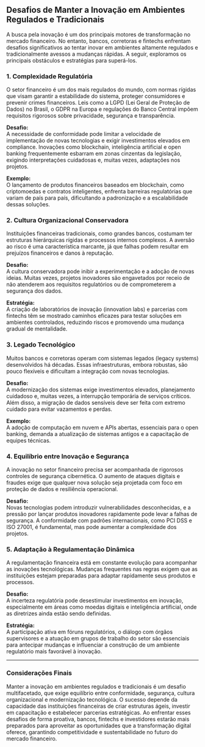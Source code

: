 ## Desafios de Manter a Inovação em Ambientes Regulados e Tradicionais

A busca pela inovação é um dos principais motores de transformação no mercado financeiro. No entanto, bancos, corretoras e fintechs enfrentam desafios significativos ao tentar inovar em ambientes altamente regulados e tradicionalmente avessos a mudanças rápidas. A seguir, exploramos os principais obstáculos e estratégias para superá-los.

### 1. Complexidade Regulatória

O setor financeiro é um dos mais regulados do mundo, com normas rígidas que visam garantir a estabilidade do sistema, proteger consumidores e prevenir crimes financeiros. Leis como a LGPD (Lei Geral de Proteção de Dados) no Brasil, o GDPR na Europa e regulações do Banco Central impõem requisitos rigorosos sobre privacidade, segurança e transparência.

**Desafio:**  
A necessidade de conformidade pode limitar a velocidade de implementação de novas tecnologias e exigir investimentos elevados em compliance. Inovações como blockchain, inteligência artificial e open banking frequentemente esbarram em zonas cinzentas da legislação, exigindo interpretações cuidadosas e, muitas vezes, adaptações nos projetos.

**Exemplo:**  
O lançamento de produtos financeiros baseados em blockchain, como criptomoedas e contratos inteligentes, enfrenta barreiras regulatórias que variam de país para país, dificultando a padronização e a escalabilidade dessas soluções.

### 2. Cultura Organizacional Conservadora

Instituições financeiras tradicionais, como grandes bancos, costumam ter estruturas hierárquicas rígidas e processos internos complexos. A aversão ao risco é uma característica marcante, já que falhas podem resultar em prejuízos financeiros e danos à reputação.

**Desafio:**  
A cultura conservadora pode inibir a experimentação e a adoção de novas ideias. Muitas vezes, projetos inovadores são engavetados por receio de não atenderem aos requisitos regulatórios ou de comprometerem a segurança dos dados.

**Estratégia:**  
A criação de laboratórios de inovação (innovation labs) e parcerias com fintechs têm se mostrado caminhos eficazes para testar soluções em ambientes controlados, reduzindo riscos e promovendo uma mudança gradual de mentalidade.

### 3. Legado Tecnológico

Muitos bancos e corretoras operam com sistemas legados (legacy systems) desenvolvidos há décadas. Essas infraestruturas, embora robustas, são pouco flexíveis e dificultam a integração com novas tecnologias.

**Desafio:**  
A modernização dos sistemas exige investimentos elevados, planejamento cuidadoso e, muitas vezes, a interrupção temporária de serviços críticos. Além disso, a migração de dados sensíveis deve ser feita com extremo cuidado para evitar vazamentos e perdas.

**Exemplo:**  
A adoção de computação em nuvem e APIs abertas, essenciais para o open banking, demanda a atualização de sistemas antigos e a capacitação de equipes técnicas.

### 4. Equilíbrio entre Inovação e Segurança

A inovação no setor financeiro precisa ser acompanhada de rigorosos controles de segurança cibernética. O aumento de ataques digitais e fraudes exige que qualquer nova solução seja projetada com foco em proteção de dados e resiliência operacional.

**Desafio:**  
Novas tecnologias podem introduzir vulnerabilidades desconhecidas, e a pressão por lançar produtos inovadores rapidamente pode levar a falhas de segurança. A conformidade com padrões internacionais, como PCI DSS e ISO 27001, é fundamental, mas pode aumentar a complexidade dos projetos.

### 5. Adaptação à Regulamentação Dinâmica

A regulamentação financeira está em constante evolução para acompanhar as inovações tecnológicas. Mudanças frequentes nas regras exigem que as instituições estejam preparadas para adaptar rapidamente seus produtos e processos.

**Desafio:**  
A incerteza regulatória pode desestimular investimentos em inovação, especialmente em áreas como moedas digitais e inteligência artificial, onde as diretrizes ainda estão sendo definidas.

**Estratégia:**  
A participação ativa em fóruns regulatórios, o diálogo com órgãos supervisores e a atuação em grupos de trabalho do setor são essenciais para antecipar mudanças e influenciar a construção de um ambiente regulatório mais favorável à inovação.

---

### Considerações Finais

Manter a inovação em ambientes regulados e tradicionais é um desafio multifacetado, que exige equilíbrio entre conformidade, segurança, cultura organizacional e modernização tecnológica. O sucesso depende da capacidade das instituições financeiras de criar estruturas ágeis, investir em capacitação e estabelecer parcerias estratégicas. Ao enfrentar esses desafios de forma proativa, bancos, fintechs e investidores estarão mais preparados para aproveitar as oportunidades que a transformação digital oferece, garantindo competitividade e sustentabilidade no futuro do mercado financeiro.